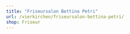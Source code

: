 ```yaml
---
title: "Friseursalon Bettina Petri"
url: /vierkirchen/friseursalon-bettina-petri/
shop: Friseur
---
```


